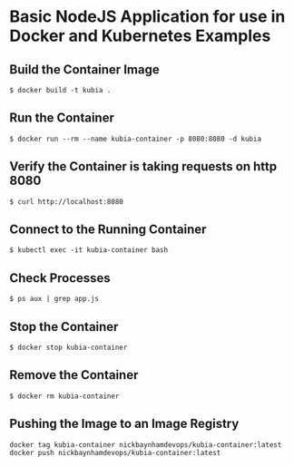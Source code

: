 # Basic NodeJS Application for use in Docker and Kubernetes Examples

## Build the Container Image
```
$ docker build -t kubia .
```

## Run the Container
```
$ docker run --rm --name kubia-container -p 8080:8080 -d kubia
```
## Verify the Container is taking requests on http 8080
```
$ curl http://localhost:8080
```
## Connect to the Running Container
```
$ kubectl exec -it kubia-container bash
```
## Check Processes
```
$ ps aux | grep app.js 
```
## Stop the Container
```
$ docker stop kubia-container
```
## Remove the Container
```
$ docker rm kubia-container
```

## Pushing the Image to an Image Registry
```
docker tag kubia-container nickbaynhamdevops/kubia-container:latest
docker push nickbaynhamdevops/kubia-container:latest
```

